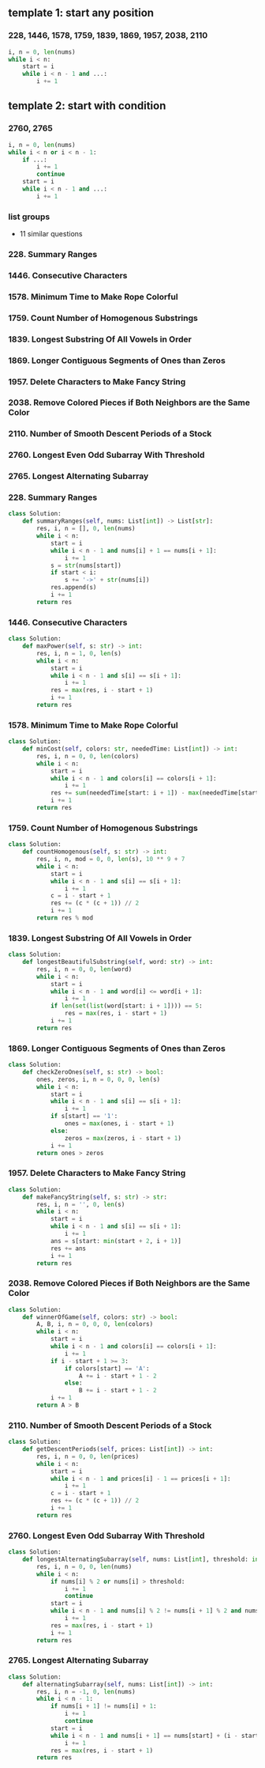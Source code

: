 ## template 1: start any position

### 228, 1446, 1578, 1759, 1839, 1869, 1957, 2038, 2110

```python
i, n = 0, len(nums)
while i < n:
    start = i
    while i < n - 1 and ...:
        i += 1
```

## template 2: start with condition

### 2760, 2765

```python
i, n = 0, len(nums)
while i < n or i < n - 1:
    if ...:
        i += 1
        continue
    start = i
    while i < n - 1 and ...:
        i += 1
```

### list groups

- 11 similar questions

### 228. Summary Ranges
### 1446. Consecutive Characters
### 1578. Minimum Time to Make Rope Colorful
### 1759. Count Number of Homogenous Substrings
### 1839. Longest Substring Of All Vowels in Order
### 1869. Longer Contiguous Segments of Ones than Zeros
### 1957. Delete Characters to Make Fancy String
### 2038. Remove Colored Pieces if Both Neighbors are the Same Color
### 2110. Number of Smooth Descent Periods of a Stock
### 2760. Longest Even Odd Subarray With Threshold
### 2765. Longest Alternating Subarray


### 228. Summary Ranges

```python
class Solution:
    def summaryRanges(self, nums: List[int]) -> List[str]:
        res, i, n = [], 0, len(nums)
        while i < n:
            start = i
            while i < n - 1 and nums[i] + 1 == nums[i + 1]:
                i += 1
            s = str(nums[start])
            if start < i:
                s += '->' + str(nums[i])
            res.append(s)
            i += 1
        return res
```

### 1446. Consecutive Characters

```python
class Solution:
    def maxPower(self, s: str) -> int:
        res, i, n = 1, 0, len(s)
        while i < n:
            start = i
            while i < n - 1 and s[i] == s[i + 1]:
                i += 1
            res = max(res, i - start + 1)
            i += 1
        return res
```

### 1578. Minimum Time to Make Rope Colorful

```python
class Solution:
    def minCost(self, colors: str, neededTime: List[int]) -> int:
        res, i, n = 0, 0, len(colors)
        while i < n:
            start = i
            while i < n - 1 and colors[i] == colors[i + 1]:
                i += 1
            res += sum(neededTime[start: i + 1]) - max(neededTime[start: i + 1])
            i += 1
        return res 
```

### 1759. Count Number of Homogenous Substrings

```python
class Solution:
    def countHomogenous(self, s: str) -> int:
        res, i, n, mod = 0, 0, len(s), 10 ** 9 + 7
        while i < n:
            start = i
            while i < n - 1 and s[i] == s[i + 1]:
                i += 1
            c = i - start + 1
            res += (c * (c + 1)) // 2
            i += 1
        return res % mod
```

### 1839. Longest Substring Of All Vowels in Order

```python
class Solution:
    def longestBeautifulSubstring(self, word: str) -> int:
        res, i, n = 0, 0, len(word)
        while i < n:
            start = i
            while i < n - 1 and word[i] <= word[i + 1]:
                i += 1
            if len(set(list(word[start: i + 1]))) == 5:
                res = max(res, i - start + 1)
            i += 1
        return res
```

### 1869. Longer Contiguous Segments of Ones than Zeros

```python
class Solution:
    def checkZeroOnes(self, s: str) -> bool:
        ones, zeros, i, n = 0, 0, 0, len(s)
        while i < n:
            start = i
            while i < n - 1 and s[i] == s[i + 1]:
                i += 1
            if s[start] == '1':
                ones = max(ones, i - start + 1)
            else:
                zeros = max(zeros, i - start + 1)
            i += 1
        return ones > zeros
```

### 1957. Delete Characters to Make Fancy String

```python
class Solution:
    def makeFancyString(self, s: str) -> str:
        res, i, n = '', 0, len(s)
        while i < n:
            start = i
            while i < n - 1 and s[i] == s[i + 1]:
                i += 1
            ans = s[start: min(start + 2, i + 1)]
            res += ans
            i += 1
        return res
```

### 2038. Remove Colored Pieces if Both Neighbors are the Same Color

```python
class Solution:
    def winnerOfGame(self, colors: str) -> bool:
        A, B, i, n = 0, 0, 0, len(colors)
        while i < n:
            start = i
            while i < n - 1 and colors[i] == colors[i + 1]:
                i += 1
            if i - start + 1 >= 3:
                if colors[start] == 'A':
                    A += i - start + 1 - 2
                else:
                    B += i - start + 1 - 2
            i += 1
        return A > B
```

### 2110. Number of Smooth Descent Periods of a Stock

```python
class Solution:
    def getDescentPeriods(self, prices: List[int]) -> int:
        res, i, n = 0, 0, len(prices)
        while i < n:
            start = i
            while i < n - 1 and prices[i] - 1 == prices[i + 1]:
                i += 1
            c = i - start + 1
            res += (c * (c + 1)) // 2
            i += 1
        return res
```

### 2760. Longest Even Odd Subarray With Threshold

```python
class Solution:
    def longestAlternatingSubarray(self, nums: List[int], threshold: int) -> int:
        res, i, n = 0, 0, len(nums)
        while i < n:
            if nums[i] % 2 or nums[i] > threshold:
                i += 1
                continue
            start = i
            while i < n - 1 and nums[i] % 2 != nums[i + 1] % 2 and nums[i + 1] <= threshold:
                i += 1
            res = max(res, i - start + 1)
            i += 1
        return res
```

### 2765. Longest Alternating Subarray

```python
class Solution:
    def alternatingSubarray(self, nums: List[int]) -> int:
        res, i, n = -1, 0, len(nums)
        while i < n - 1:
            if nums[i + 1] != nums[i] + 1:
                i += 1
                continue
            start = i
            while i < n - 1 and nums[i + 1] == nums[start] + (i - start + 1) % 2:
                i += 1
            res = max(res, i - start + 1)
        return res
```